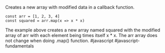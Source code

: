 Creates a new array with modified data in a callback function.
```
const arr = [1, 2, 3, 4]
const squared = arr.map(x => x * x)
```
The example above creates a new array named squared with the modified array of arr with each element being times itself x * x.
The arr array does not change when doing .map() function.
#javascript #javascript-fundamentals 